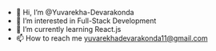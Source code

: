 - 👋 Hi, I’m @Yuvarekha-Devarakonda
- 👀 I’m interested in Full-Stack Development
- 🌱 I’m currently learning React.js
- 📫 How to reach me yuvarekhadevarakonda11@gmail.com

<!---
Yuvarekha-Devarakonda/Yuvarekha-Devarakonda is a ✨ special ✨ repository because its `README.md` (this file) appears on your GitHub profile.
You can click the Preview link to take a look at your changes.
--->
